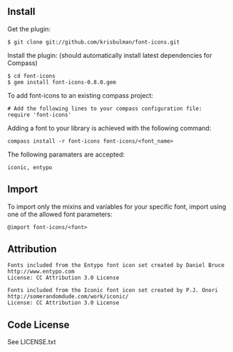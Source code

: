 ## Install

Get the plugin: 

    $ git clone git://github.com/krisbulman/font-icons.git

Install the plugin: (should automatically install latest dependencies for Compass)

    $ cd font-icons
    $ gem install font-icons-0.8.0.gem

To add font-icons to an existing compass project:

    # Add the following lines to your compass configuration file:
    require 'font-icons'
    
Adding a font to your library is achieved with the following command:

    compass install -r font-icons font-icons/<font_name>

The following <font> paramaters are accepted:

    iconic, entypo

## Import

To import only the mixins and variables for your specific font, import using one of the allowed font parameters:

    @import font-icons/<font>

## Attribution

    Fonts included from the Entypo font icon set created by Daniel Bruce
    http://www.entypo.com
    License: CC Attribution 3.0 License

    Fonts included from the Iconic font icon set created by P.J. Onori
    http://somerandomdude.com/work/iconic/
    License: CC Attribution 3.0 License

## Code License

   See LICENSE.txt


